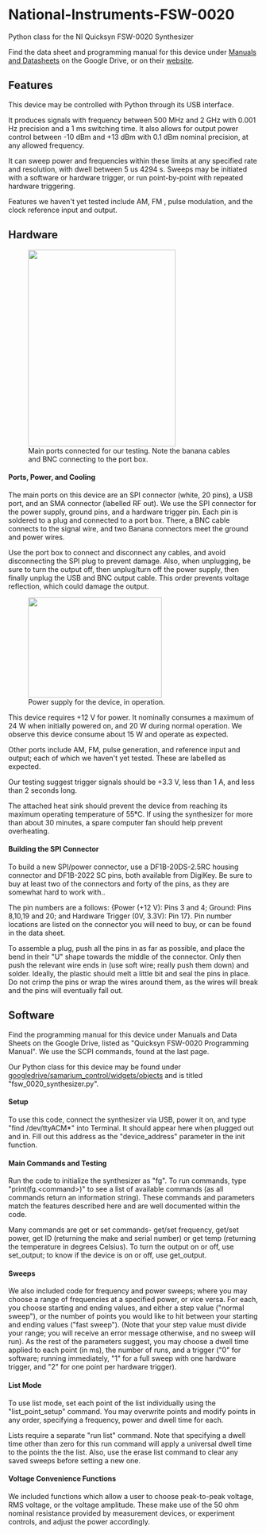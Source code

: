 # National-Instruments-FSW-0020
Python class for the NI Quicksyn FSW-0020 Synthesizer

<!-- wp:paragraph {"align":"left"} -->
<p style="text-align:left">Find the data sheet and programming manual for this device under <a href="https://drive.google.com/drive/folders/0BxtBYCHo7PyzfmxFel8zcER1aFRNY3lrRi05bElpUFRLeFNkNzhnSUNIS0NndmxhUlFWM0E">Manuals and Datasheets</a> on the Google Drive, or on their <a href="http://ni-microwavecomponents.com/quicksyn-full#documentation">website</a>.</p>
<!-- /wp:paragraph -->

<!-- wp:heading -->
<h2>Features</h2>
<!-- /wp:heading -->

<!-- wp:paragraph -->
<p>This device may be controlled with Python through its USB interface.</p>
<!-- /wp:paragraph -->

<!-- wp:paragraph -->
<p>It produces signals with frequency between 500 MHz and 2 GHz with 0.001 Hz precision and a 1 ms switching time. It also allows for output power control between -10 dBm and +13 dBm with 0.1 dBm nominal precision, at any allowed frequency. </p>
<!-- /wp:paragraph -->

<!-- wp:paragraph -->
<p>It can sweep power and frequencies within these limits at any specified rate and resolution, with dwell between 5 us 4294 s. Sweeps may be initiated with a software or hardware trigger, or run point-by-point with repeated hardware triggering.</p>
<!-- /wp:paragraph -->

<!-- wp:paragraph -->
<p>Features we haven't yet tested include AM, FM , pulse modulation, and the clock reference input and output.</p>
<!-- /wp:paragraph -->

<!-- wp:heading -->
<h2>Hardware</h2>
<!-- /wp:heading -->

<!-- wp:image {"align":"center","id":23316,"width":297,"height":396} -->
<div class="wp-block-image"><figure class="aligncenter is-resized"><img src="https://electricatoms.files.wordpress.com/2019/06/img_0589.jpeg" alt="" class="wp-image-23316" width="297" height="396"/><figcaption>Main ports connected for our testing. Note the banana cables and BNC connecting to the port box.</figcaption></figure></div>
<!-- /wp:image -->

<!-- wp:heading {"level":4} -->
<h4>Ports, Power, and Cooling</h4>
<!-- /wp:heading -->

<!-- wp:paragraph -->
<p>The main ports on this device are an SPI connector (white, 20 pins), a USB port, and an SMA connector (labelled RF out). We use the SPI connector for the power supply, ground pins, and a hardware trigger pin. Each pin is soldered to a plug and connected to a port box. There, a BNC cable connects to the signal wire, and two Banana connectors meet the ground and power wires. </p>
<!-- /wp:paragraph -->

<!-- wp:paragraph -->
<p>Use the port box to connect and disconnect any cables, and avoid disconnecting the SPI plug to prevent damage. Also, when unplugging, be sure to turn the output off, then unplug/turn off the power supply, then finally unplug the USB and BNC output cable. This order prevents voltage reflection, which could damage the output.</p>
<!-- /wp:paragraph -->

<!-- wp:image {"align":"right","id":23314,"width":269,"height":202} -->
<div class="wp-block-image"><figure class="alignright is-resized"><img src="https://electricatoms.files.wordpress.com/2019/06/img_0587.jpeg" alt="" class="wp-image-23314" width="269" height="202"/><figcaption>Power supply for the device, in operation.</figcaption></figure></div>
<!-- /wp:image -->

<!-- wp:paragraph -->
<p>This device requires +12 V for power. It nominally consumes a maximum of 24 W when initially powered on, and 20 W during normal operation. We observe this device consume about 15 W and operate as expected.</p>
<!-- /wp:paragraph -->

<!-- wp:paragraph -->
<p>Other ports include AM, FM, pulse generation, and reference input and output; each of which we haven't yet tested. These are labelled as expected.</p>
<!-- /wp:paragraph -->

<!-- wp:paragraph -->
<p>Our testing suggest trigger signals should be +3.3 V, less than 1 A, and less than 2 seconds long. </p>
<!-- /wp:paragraph -->

<!-- wp:paragraph -->
<p>The attached heat sink should prevent the device from reaching its maximum operating temperature of 55<strong>°</strong>C. If using the synthesizer for more than about 30 minutes, a spare computer fan should help prevent overheating.  </p>
<!-- /wp:paragraph -->

<!-- wp:heading {"level":4} -->
<h4>Building the SPI Connector</h4>
<!-- /wp:heading -->

<!-- wp:paragraph -->
<p>To build a new SPI/power connector, use a DF1B-20DS-2.5RC housing connector and DF1B-2022 SC pins, both available from DigiKey. Be sure to buy at least two of the connectors and forty of the pins, as they are somewhat hard to work with..</p>
<!-- /wp:paragraph -->

<!-- wp:paragraph -->
<p>The pin numbers are a follows: {Power (+12 V): Pins 3 and 4; Ground: Pins 8,10,19 and 20; and Hardware Trigger (0V, 3.3V): Pin 17}. Pin number locations are listed on the connector you will need to buy, or can be found in the data sheet.</p>
<!-- /wp:paragraph -->

<!-- wp:paragraph -->
<p>To assemble a plug, push all the pins in as far as possible, and place the bend in their "U" shape towards the middle of the connector. Only then push the relevant wire ends in (use soft wire; really push them down) and solder. Ideally, the plastic should melt a little bit and seal the pins in place. Do not crimp the pins or wrap the wires around them, as the wires will break and the pins will eventually fall out.</p>
<!-- /wp:paragraph -->

<!-- wp:heading -->
<h2>Software</h2>
<!-- /wp:heading -->

<!-- wp:paragraph -->
<p>Find the programming manual for this device under Manuals and Data Sheets on the Google Drive, listed as "Quicksyn FSW-0020 Programming Manual". We use the SCPI commands, found at the last page.</p>
<!-- /wp:paragraph -->

<!-- wp:paragraph -->
<p>Our Python class for this device may be found under <a href="https://drive.google.com/drive/folders/1dJO_H5MnHgHPdGbpeVIjRQA95KoP7WjN">googledrive/samarium_control/widgets/objects</a> and is titled "fsw_0020_synthesizer.py". </p>
<!-- /wp:paragraph -->

<!-- wp:heading {"level":4} -->
<h4>Setup</h4>
<!-- /wp:heading -->

<!-- wp:paragraph -->
<p>To use this code, connect the synthesizer via USB, power it on, and type "find /dev/ttyACM*" into Terminal. It should appear here when plugged out and in. Fill out this address as the "device_address" parameter in the init function.</p>
<!-- /wp:paragraph -->

<!-- wp:heading {"level":4} -->
<h4>Main Commands and Testing</h4>
<!-- /wp:heading -->

<!-- wp:paragraph -->
<p>Run the code to initialize the synthesizer as "fg". To run commands, type "print(fg.&lt;command&gt;)" to see a list of available commands (as all commands return an information string). These commands and parameters match the features described here and are well documented within the code.</p>
<!-- /wp:paragraph -->

<!-- wp:paragraph -->
<p>Many commands are get or set commands- get/set frequency, get/set power, get ID (returning the make and serial number) or get temp (returning the temperature in degrees Celsius). To turn the output on or off, use set_output; to know if the device is on or off, use get_output. </p>
<!-- /wp:paragraph -->

<!-- wp:heading {"level":4} -->
<h4>Sweeps</h4>
<!-- /wp:heading -->

<!-- wp:paragraph -->
<p>We also included code for frequency and power sweeps; where you may choose a range of frequencies at a specified power, or vice versa. For each, you choose starting and ending values, and either a step value ("normal sweep"), or the number of points you would like to hit between your starting and ending values ("fast sweep"). (Note that your step value must divide your range; you will receive an error message otherwise, and no sweep will run). As the rest of the parameters suggest, you may choose a dwell time applied to each point (in ms), the number of runs, and a trigger ("0" for software; running immediately, "1" for a full sweep with one hardware trigger, and "2" for one point per hardware trigger).</p>
<!-- /wp:paragraph -->

<!-- wp:heading {"level":4} -->
<h4>List Mode</h4>
<!-- /wp:heading -->

<!-- wp:paragraph -->
<p>To use list mode, set each point of the list individually using the "list_point_setup" command. You may overwrite points and modify points in any order, specifying a frequency, power and dwell time for each. </p>
<!-- /wp:paragraph -->

<!-- wp:paragraph -->
<p>Lists require a separate "run list" command. Note that specifying a dwell time other than zero for this run command will apply a universal dwell time to the points the the list. Also, use the erase list command to clear any saved sweeps before setting a new one.</p>
<!-- /wp:paragraph -->

<!-- wp:heading {"level":4} -->
<h4>Voltage Convenience Functions</h4>
<!-- /wp:heading -->

<!-- wp:paragraph -->
<p>We included functions which allow a user to choose peak-to-peak voltage, RMS voltage, or the voltage amplitude. These make use of the 50 ohm nominal resistance provided by measurement devices, or experiment controls, and adjust the power accordingly.</p>
<!-- /wp:paragraph -->
